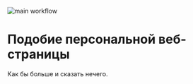 ![main workflow](https://github.com/jonathanblade/webpage/actions/workflows/main.yml/badge.svg)
# Подобие персональной веб-страницы
Как бы больше и сказать нечего.
